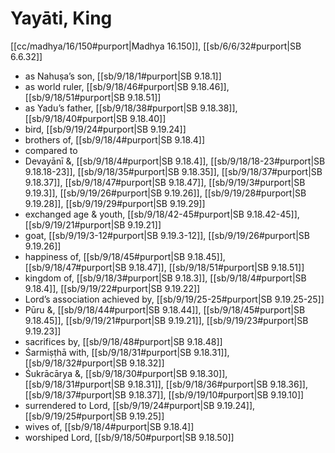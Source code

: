 # Yayāti, King

[[cc/madhya/16/150#purport|Madhya 16.150]], [[sb/6/6/32#purport|SB 6.6.32]]

* as Nahuṣa’s son, [[sb/9/18/1#purport|SB 9.18.1]]
* as world ruler, [[sb/9/18/46#purport|SB 9.18.46]], [[sb/9/18/51#purport|SB 9.18.51]]
* as Yadu’s father, [[sb/9/18/38#purport|SB 9.18.38]], [[sb/9/18/40#purport|SB 9.18.40]]
* bird, [[sb/9/19/24#purport|SB 9.19.24]]
* brothers of, [[sb/9/18/4#purport|SB 9.18.4]]
* compared to
* Devayānī &, [[sb/9/18/4#purport|SB 9.18.4]], [[sb/9/18/18-23#purport|SB 9.18.18-23]], [[sb/9/18/35#purport|SB 9.18.35]], [[sb/9/18/37#purport|SB 9.18.37]], [[sb/9/18/47#purport|SB 9.18.47]], [[sb/9/19/3#purport|SB 9.19.3]], [[sb/9/19/26#purport|SB 9.19.26]], [[sb/9/19/28#purport|SB 9.19.28]], [[sb/9/19/29#purport|SB 9.19.29]]
* exchanged age & youth, [[sb/9/18/42-45#purport|SB 9.18.42-45]], [[sb/9/19/21#purport|SB 9.19.21]]
* goat, [[sb/9/19/3-12#purport|SB 9.19.3-12]], [[sb/9/19/26#purport|SB 9.19.26]]
* happiness of, [[sb/9/18/45#purport|SB 9.18.45]], [[sb/9/18/47#purport|SB 9.18.47]], [[sb/9/18/51#purport|SB 9.18.51]]
* kingdom of, [[sb/9/18/3#purport|SB 9.18.3]], [[sb/9/18/4#purport|SB 9.18.4]], [[sb/9/19/22#purport|SB 9.19.22]]
* Lord’s association achieved by, [[sb/9/19/25-25#purport|SB 9.19.25-25]]
* Pūru &, [[sb/9/18/44#purport|SB 9.18.44]], [[sb/9/18/45#purport|SB 9.18.45]], [[sb/9/19/21#purport|SB 9.19.21]], [[sb/9/19/23#purport|SB 9.19.23]]
* sacrifices by, [[sb/9/18/48#purport|SB 9.18.48]]
* Śarmiṣṭhā with, [[sb/9/18/31#purport|SB 9.18.31]], [[sb/9/18/32#purport|SB 9.18.32]]
* Śukrācārya &, [[sb/9/18/30#purport|SB 9.18.30]], [[sb/9/18/31#purport|SB 9.18.31]], [[sb/9/18/36#purport|SB 9.18.36]], [[sb/9/18/37#purport|SB 9.18.37]], [[sb/9/19/10#purport|SB 9.19.10]]
* surrendered to Lord, [[sb/9/19/24#purport|SB 9.19.24]], [[sb/9/19/25#purport|SB 9.19.25]]
* wives of, [[sb/9/18/4#purport|SB 9.18.4]]
* worshiped Lord, [[sb/9/18/50#purport|SB 9.18.50]]
